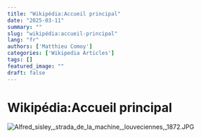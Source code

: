 ```yaml
---
title: "Wikipédia:Accueil principal"
date: "2025-03-11"
summary: ""
slug: "wikipédia:accueil-principal"
lang: "fr"
authors: ['Matthieu Comoy']
categories: ['Wikipedia Articles']
tags: []
featured_image: ""
draft: false
---
```

# Wikipédia:Accueil principal

![Alfred_sisley,_strada_de_la_machine,_louveciennes,_1872.JPG](./images/Alfred_sisley,_strada_de_la_machine,_louveciennes,_1872.JPG)

